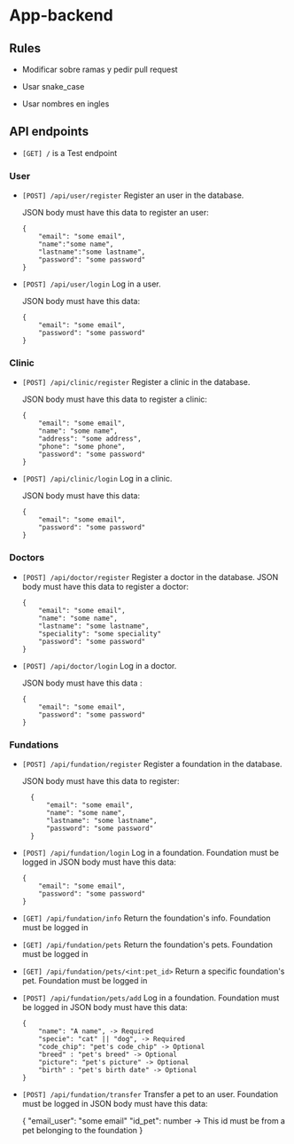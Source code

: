 # App-backend
## Rules
  - Modificar sobre ramas y pedir pull request

  - Usar snake_case

  - Usar nombres en ingles
## API endpoints
- `[GET] /` is a Test endpoint
### User 
- `[POST] /api/user/register` Register an user in the database.

    JSON body must have this data to register an user:
      
      {
          "email": "some email",
          "name":"some name",
          "lastname":"some lastname",
          "password": "some password"
      }
- `[POST] /api/user/login` Log in a user.

    JSON body must have this data:

      {
          "email": "some email",
          "password": "some password"
      }
### Clinic
- `[POST] /api/clinic/register` Register a clinic in the database.

    JSON body must have this data to register a clinic:

      {
          "email": "some email",
          "name": "some name",
          "address": "some address",
          "phone": "some phone",
          "password": "some password"
      }
- `[POST] /api/clinic/login` Log in a clinic.

    JSON body must have this data:

      {
          "email": "some email",
          "password": "some password"
      }
### Doctors
- `[POST] /api/doctor/register` Register a doctor in the database.
    JSON body must have this data to register a doctor:

      {
          "email": "some email",
          "name": "some name",
          "lastname": "some lastname",
          "speciality": "some speciality"
          "password": "some password"
      }
- `[POST] /api/doctor/login` Log in a doctor.

    JSON body must have this data :

      {
          "email": "some email",
          "password": "some password"
      }
### Fundations
- `[POST] /api/fundation/register` Register a foundation in the database.

    JSON body must have this data to register:
       
        {
            "email": "some email",
            "name": "some name",
            "lastname": "some lastname",
            "password": "some password"
        }
- `[POST] /api/fundation/login` Log in a foundation.
    Foundation must be logged in
    JSON body must have this data:

      {
          "email": "some email",
          "password": "some password"
      }

- `[GET] /api/fundation/info` Return the foundation's info.
    Foundation must be logged in

- `[GET] /api/fundation/pets` Return the foundation's pets.
    Foundation must be logged in

- `[GET] /api/fundation/pets/<int:pet_id>` Return a specific foundation's pet.
    Foundation must be logged in

- `[POST] /api/fundation/pets/add` Log in a foundation.
    Foundation must be logged in
    JSON body must have this data:

      {
          "name": "A name", -> Required
          "specie": "cat" || "dog", -> Required
          "code_chip": "pet's code_chip" -> Optional
          "breed" : "pet's breed" -> Optional
          "picture": "pet's picture" -> Optional
          "birth" : "pet's birth date" -> Optional
      }

- `[POST] /api/fundation/transfer` Transfer a pet to an user.
    Foundation must be logged in
    JSON body must have this data:

    {
        "email_user": "some email"
        "id_pet": number -> This id must be from a pet belonging to the foundation
    }